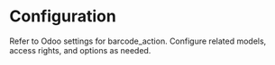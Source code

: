 # Configuration

Refer to Odoo settings for barcode_action. Configure related models, access rights, and options as needed.
